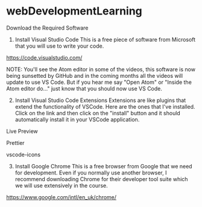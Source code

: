 # webDevelopmentLearning

Download the Required Software
1. Install Visual Studio Code
This is a free piece of software from Microsoft that you will use to write your code.

https://code.visualstudio.com/



NOTE: You'll see the Atom editor in some of the videos, this software is now being sunsetted by GitHub and in the coming months all the videos will update to use VS Code. But if you hear me say "Open Atom" or "Inside the Atom editor do..." just know that you should now use VS Code.



2. Install Visual Studio Code Extensions
Extensions are like plugins that extend the functionality of VSCode. Here are the ones that I've installed. Click on the link and then click on the "install" button and it should automatically install it in your VSCode application.

Live Preview

Prettier

vscode-icons



3. Install Google Chrome
This is a free browser from Google that we need for development. Even if you normally use another browser, I recommend downloading Chrome for their developer tool suite which we will use extensively in the course.

https://www.google.com/intl/en_uk/chrome/

